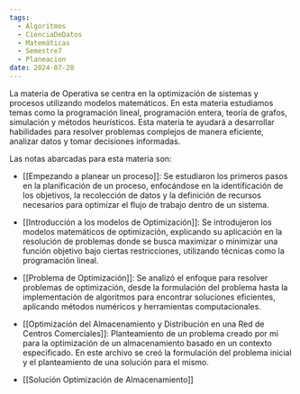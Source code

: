 ```yaml
---
tags:
  - Algoritmos
  - CienciaDeDatos
  - Matemáticas
  - Semestre7
  - Planeacion
date: 2024-07-20
---
```

La materia de Operativa se centra en la optimización de sistemas y procesos utilizando modelos matemáticos. En esta materia estudiamos temas como la programación lineal, programación entera, teoría de grafos, simulación y métodos heurísticos. Esta materia te ayudará a desarrollar habilidades para resolver problemas complejos de manera eficiente, analizar datos y tomar decisiones informadas.

Las notas abarcadas para esta materia son:

- [[Empezando a planear un proceso]]: Se estudiaron los primeros pasos en la planificación de un proceso, enfocándose en la identificación de los objetivos, la recolección de datos y la definición de recursos necesarios para optimizar el flujo de trabajo dentro de un sistema.
    
- [[Introducción a los modelos de Optimización]]: Se introdujeron los modelos matemáticos de optimización, explicando su aplicación en la resolución de problemas donde se busca maximizar o minimizar una función objetivo bajo ciertas restricciones, utilizando técnicas como la programación lineal.
    
- [[Problema de Optimización]]: Se analizó el enfoque para resolver problemas de optimización, desde la formulación del problema hasta la implementación de algoritmos para encontrar soluciones eficientes, aplicando métodos numéricos y herramientas computacionales.

- [[Optimización del Almacenamiento y Distribución en una Red de Centros Comerciales]]: Planteamiento de un problema creado por mi para la optimización de un almacenamiento basado en un contexto especificado. En este archivo se creó la formulación del problema inicial y el planteamiento de una solución para el mismo.

- [[Solución Optimización de Almacenamiento]]


